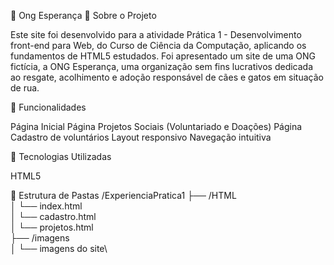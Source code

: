 🐾 Ong Esperança
🌟 Sobre o Projeto

Este site foi desenvolvido para a atividade Prática 1 - Desenvolvimento front-end para Web, do Curso de Ciência da Computação, aplicando os fundamentos de HTML5 estudados.
Foi apresentado um site de uma ONG fictícia, a ONG Esperança, uma organização sem fins lucrativos dedicada ao resgate, acolhimento e adoção responsável de cães e gatos em situação de rua. 

📌 Funcionalidades

Página Inicial
Página Projetos Sociais (Voluntariado e Doações)
Página Cadastro de voluntários
Layout responsivo
Navegação intuitiva

🚀 Tecnologias Utilizadas

HTML5

📁 Estrutura de Pastas
/ExperienciaPratica1
├── /HTML\
│   └── index.html\
│   └── cadastro.html\
│   └── projetos.html\
├── /imagens\
│   └── imagens do site\

